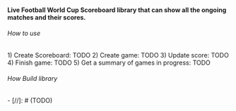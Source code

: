 <h4>Live Football World Cup Scoreboard library that can show all the ongoing matches and their
scores.</h4>

[//]: # (TODO)
<h6>How to use</h6>
1) Create Scoreboard: TODO
2) Create game: TODO
3) Update score: TODO
4) Finish game: TODO
5) Get a summary of games in progress: TODO


<h6>How Build library</h6>
- [//]: # (TODO)

